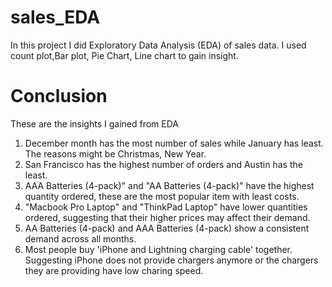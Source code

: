 # sales_EDA
In this project I did Exploratory Data Analysis (EDA) of sales data.
I used count plot,Bar plot, Pie Chart, Line chart to gain insight.

# Conclusion
These are the insights I gained from EDA
1. December month has the most number of sales while January has least. The reasons might be Christmas, New Year.
2. San Francisco has the highest number of orders and Austin has the least.
3. AAA Batteries (4-pack)" and "AA Batteries (4-pack)" have the highest quantity ordered, these are the most popular item with least costs.
4. "Macbook Pro Laptop" and "ThinkPad Laptop" have lower quantities ordered, suggesting that their higher prices may affect their demand.
5. AA Batteries (4-pack) and AAA Batteries (4-pack) show a consistent demand across all months.
6. Most people buy 'iPhone and Lightning charging cable' together. Suggesting iPhone does not provide chargers anymore or the chargers they are providing have low charing speed.
